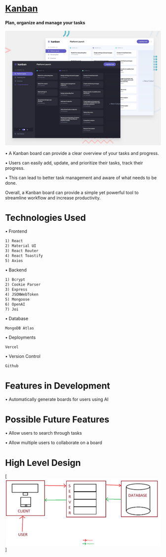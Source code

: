 # [Kanban](https://kanban-sanchit.vercel.app/register)
#### Plan, organize and manage your tasks

[![Room GPT](./readme-resources/preview.jpg)](https://kanban-sanchit.vercel.app/register)

• A Kanban board can provide a clear overview of your tasks and progress.

• Users can easily add, update, and prioritize their tasks, track their progress.

• This can lead to better task management and aware of what needs to be done. 
 
Overall, a Kanban board can provide a simple yet powerful tool to streamline workflow and increase productivity.

# Technologies Used

• Frontend

    1) React
    2) Material UI
    3) React Router
    4) React Toastify
    5) Axios

• Backend

    1) Bcrypt
    2) Cookie Parser
    3) Express
    4) JSONWebToken
    5) Mongoose
    6) OpenAI
    7) Joi

• Database 

    MongoDB Atlas

• Deployments

    Vercel

• Version Control

    Github


# Features in Development

• Automatically generate boards for users using AI

# Possible Future Features

• Allow users to search through tasks

• Allow multiple users to collaborate on a board


# High Level Design

[![High Level Design](./readme-resources/highLevelDesign.png)]





